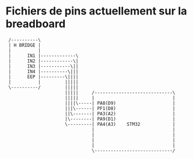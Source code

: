 # Fichiers de pins actuellement sur la breadboard



     /----------\
     | H BRIDGE |
     |          |
     |      IN1 |-------------\
     |      IN2 |------------\|
     |      IN3 |-----------\||
     |      IN4 |----------\|||
     |      EEP |---------\||||
     |          |         |||||
     \----------/         |||||
                          |||||     /-----------------------------\
                          |||||     |                             |
                          ||||\-----| PA8(D9)                     |
                          |||\------| PF1(D8)                     |
                          ||\-------| PA3(A2)                     |
                          |\--------| PA9(D1)                     |
                          \---------| PA4(A3)    STM32            |
                                    |                             |
                                    |                             |
                                    |                             |
                                    |                             |
                                    \-----------------------------/
